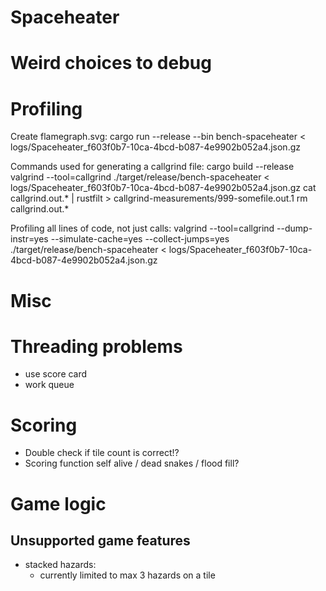 # Spaceheater
# Weird choices to debug

# Profiling
Create flamegraph.svg:
  cargo run --release --bin bench-spaceheater < logs/Spaceheater_f603f0b7-10ca-4bcd-b087-4e9902b052a4.json.gz

Commands used for generating a callgrind file:
  cargo build --release
  valgrind --tool=callgrind ./target/release/bench-spaceheater < logs/Spaceheater_f603f0b7-10ca-4bcd-b087-4e9902b052a4.json.gz
  cat callgrind.out.* | rustfilt > callgrind-measurements/999-somefile.out.1
  rm callgrind.out.*

Profiling all lines of code, not just calls:
  valgrind --tool=callgrind --dump-instr=yes --simulate-cache=yes --collect-jumps=yes ./target/release/bench-spaceheater < logs/Spaceheater_f603f0b7-10ca-4bcd-b087-4e9902b052a4.json.gz

# Misc

# Threading problems
- use score card
- work queue

# Scoring
- Double check if tile count is correct!?
- Scoring function self alive / dead snakes / flood fill?

# Game logic
## Unsupported game features
- stacked hazards:
  - currently limited to max 3 hazards on a tile
  
